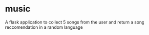 # music

A flask application to collect 5 songs from the user and return a song reccomendation in a random language 
